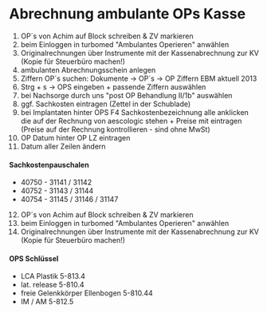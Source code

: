 # Abrechnung ambulante OPs Kasse

1. OP´s von Achim auf Block schreiben & ZV markieren
2. beim Einloggen in turbomed "Ambulantes Operieren" anwählen
3. Originalrechnungen über Instrumente mit der Kassenabrechnung zur KV (Kopie für Steuerbüro machen!)
4. ambulanten Abrechnungsschein anlegen
5. Ziffern OP´s suchen: Dokumente → OP´s → OP Ziffern EBM aktuell 2013
6. Strg + s → OPS eingeben + passende Ziffern auswählen
7. bei Nachsorge durch uns "post OP Behandlung II/1b" auswählen
8. ggf. Sachkosten eintragen (Zettel in der Schublade)
9. bei Implantaten hinter OPS F4 Sachkostenbezeichnung alle anklicken die auf der Rechnung von aescologic stehen + Preise mit eintragen (Preise auf der Rechnung kontrollieren - sind ohne MwSt)
10. OP Datum hinter OP LZ eintragen
11. Datum aller Zeilen ändern


#### Sachkostenpauschalen
* 40750 - 31141 / 31142
* 40752 - 31143 / 31144
* 40754 - 31145 / 31146 / 31147


12. OP´s von Achim auf Block schreiben & ZV markieren
13. beim Einloggen in turbomed "Ambulantes Operieren" anwählen
14. Originalrechnungen über Instrumente mit der Kassenabrechnung zur KV (Kopie für Steuerbüro machen!)

#### OPS Schlüssel
* LCA Plastik  5-813.4
* lat. release  5-810.4
* freie Gelenkkörper Ellenbogen  5-810.44
* IM / AM  5-812.5
